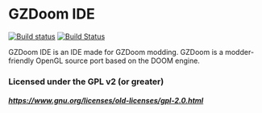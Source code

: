 # GZDoom IDE

[![Build status](https://ci.appveyor.com/api/projects/status/0wf1f2rebf8a7r32/branch/master?svg=true)](https://ci.appveyor.com/project/Doom2fan/gzdoomide/branch/master) [![Build Status](https://travis-ci.org/Doom2fan/GZDoomIDE.svg?branch=master)](https://travis-ci.org/Doom2fan/GZDoomIDE)

GZDoom IDE is an IDE made for GZDoom modding. GZDoom is a modder-friendly OpenGL source port based on the DOOM engine.

### Licensed under the GPL v2 (or greater)
##### https://www.gnu.org/licenses/old-licenses/gpl-2.0.html